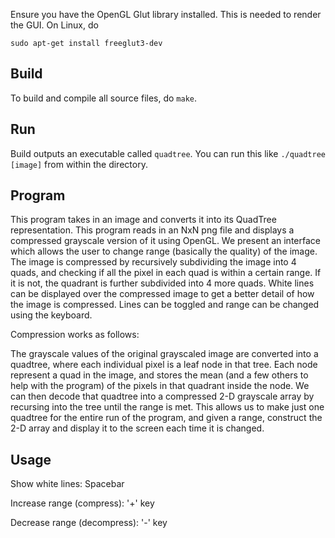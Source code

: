 Ensure you have the OpenGL Glut library installed. This is needed to render the GUI. On Linux, do
```
sudo apt-get install freeglut3-dev
```
## Build
To build and compile all source files, do `make`. 
## Run 
Build outputs an executable called `quadtree`. You can run this like `./quadtree [image]` from within the directory.
## Program
This program takes in an image and converts it into its QuadTree representation. This program reads in an NxN png file and displays a compressed grayscale 
version of it using OpenGL. We present an interface which allows the user to change range (basically the quality) of the image. The image is compressed by recursively subdividing the image into 4 quads, and checking if all the pixel in each quad is within a certain range. If it is not, the quadrant is further subdivided into 4 more quads. White lines can be displayed over the  compressed image to get a better detail of how the image is compressed. Lines
can be toggled and range can be changed using the keyboard.

Compression works as follows: 

The grayscale values of the original grayscaled image are converted into a quadtree, where each individual pixel is a leaf node in that tree. Each node 
represent a quad in the image, and stores the mean (and a few others to help with the program) of the pixels in that quadrant inside the node. We can then decode that quadtree into a compressed 2-D grayscale array by recursing into the tree until the range is met. This allows us to make just one quadtree for the entire run of the program, and given a range, construct the 2-D array and display it to the screen each time it is changed. 

## Usage
Show white lines: Spacebar

Increase range (compress): '+' key

Decrease range (decompress): '-' key
